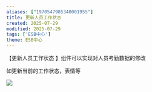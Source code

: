 ```yaml
---
aliases: ["1970547985340001955"]
title: 更新人员工作状态 
created: 2025-07-29
modified: 2025-07-29
tags: ['ESB中心']
theme: ESB中心
---
```


【更新人员工作状态 】组件可以实现对人员考勤数据的修改

如更新当前的工作状态，表情等

![](https://myhelpdoc.oss-cn-heyuan.aliyuncs.com/mdimages/ac2c2d64aae2f82c3972df8d661d6595.jpg)